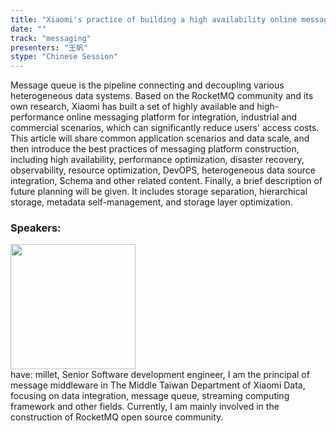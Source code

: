 ```yaml
---
title: "Xiaomi's practice of building a high availability online messaging platform based on RocketMQ"
date: "" 
track: "messaging"
presenters: "王帆"
stype: "Chinese Session"
---
```

Message queue is the pipeline connecting and decoupling various heterogeneous data systems. Based on the RocketMQ community and its own research, Xiaomi has built a set of highly available and high-performance online messaging platform for integration, industrial and commercial scenarios, which can significantly reduce users' access costs.
This article will share common application scenarios and data scale, and then introduce the best practices of messaging platform construction, including high availability, performance optimization, disaster recovery, observability, resource optimization, DevOPS, heterogeneous data source integration, Schema and other related content. Finally, a brief description of future planning will be given. It includes storage separation, hierarchical storage, metadata self-management, and storage layer optimization.
 ### Speakers: 
 <img src="images/speaker/1047.png" width="200" /><br>have: millet, Senior Software development engineer, I am the principal of message middleware in The Middle Taiwan Department of Xiaomi Data, focusing on data integration, message queue, streaming computing framework and other fields. Currently, I am mainly involved in the construction of RocketMQ open source community.
 